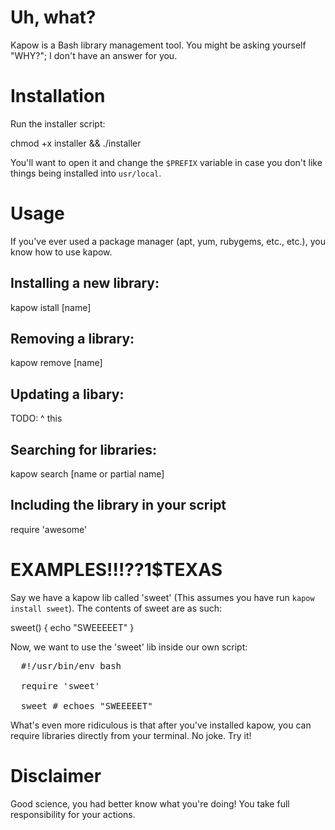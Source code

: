# Uh, what?
Kapow is a Bash library management tool.  You might be asking yourself "WHY?"; I don't have an answer for you.

# Installation
Run the installer script:

  chmod +x installer && ./installer

You'll want to open it and change the <code>$PREFIX</code> variable in case you don't like things being installed into <code>usr/local</code>.

# Usage

If you've ever used a package manager (apt, yum, rubygems, etc., etc.), you know how to use kapow.

## Installing a new library:

  kapow istall [name]
  
## Removing a library:

  kapow remove [name]

## Updating a libary:

  TODO:  ^ this

## Searching for libraries:

  kapow search [name or partial name]
    
## Including the library in your script
  require 'awesome'
  
# EXAMPLES!!!??1$TEXAS

Say we have a kapow lib called 'sweet' (This assumes you have run `kapow install sweet`).  The contents of sweet are as such:

 sweet() {
   echo "SWEEEEET"
 }

Now, we want to use the 'sweet' lib inside our own script:

<pre>
  #!/usr/bin/env bash
  
  require 'sweet'
  
  sweet # echoes "SWEEEEET"
</pre>

What's even more ridiculous is that after you've installed kapow, you can require libraries directly from your terminal.  No joke.  Try it!

# Disclaimer

Good science, you had better know what you're doing!  You take full responsibility for your actions.
